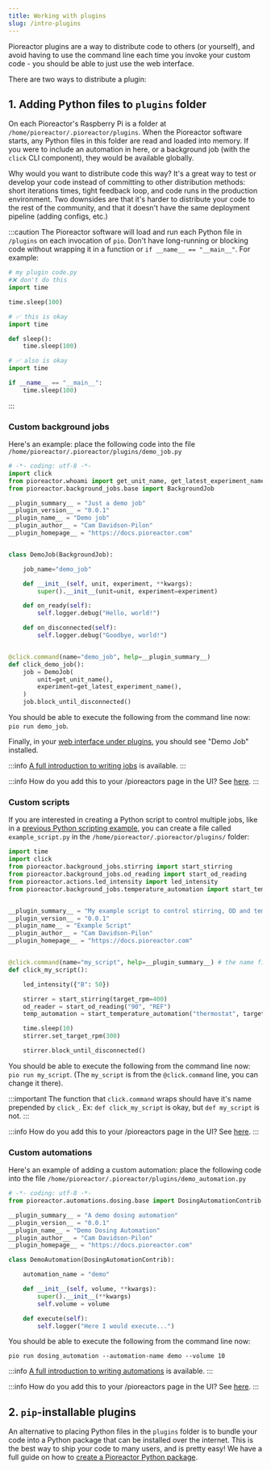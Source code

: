 ```yaml
---
title: Working with plugins
slug: /intro-plugins
---
```


Pioreactor plugins are a way to distribute code to others (or yourself), and avoid having to use the command line each time you invoke your custom code - you should be able to just use the web interface.

There are two ways to distribute a plugin:

## 1. Adding Python files to `plugins` folder

On each Pioreactor's Raspberry Pi is a folder at `/home/pioreactor/.pioreactor/plugins`. When the Pioreactor software starts, any Python files in this folder are read and loaded into memory. If you were to include an automation in here, or a background job (with the `click` CLI component), they would be available globally.

Why would you want to distribute code this way? It's a great way to test or develop your code instead of committing to other distribution methods: short iterations times, tight feedback loop, and code runs in the production environment. Two downsides are that it's harder to distribute your code to the rest of the community, and that it doesn't have the same deployment pipeline (adding configs, etc.)


:::caution
The Pioreactor software will load and run each Python file in `/plugins` on each invocation of `pio`. Don't have long-running or blocking code without wrapping it in a function or `if __name__ == "__main__"`. For example:

```python
# my plugin code.py
#❌ don't do this
import time

time.sleep(100)
```


```python
# ✅ this is okay
import time

def sleep():
    time.sleep(100)

```

```python
# ✅ also is okay
import time

if __name__ == "__main__":
    time.sleep(100)
```

:::

### Custom background jobs

Here's an example: place the following code into the file `/home/pioreactor/.pioreactor/plugins/demo_job.py`

```python title="/home/pioreactor/.pioreactor/plugins/demo_job.py"
# -*- coding: utf-8 -*-
import click
from pioreactor.whoami import get_unit_name, get_latest_experiment_name
from pioreactor.background_jobs.base import BackgroundJob

__plugin_summary__ = "Just a demo job"
__plugin_version__ = "0.0.1"
__plugin_name__ = "Demo job"
__plugin_author__ = "Cam Davidson-Pilon"
__plugin_homepage__ = "https://docs.pioreactor.com"


class DemoJob(BackgroundJob):

    job_name="demo_job"

    def __init__(self, unit, experiment, **kwargs):
        super().__init__(unit=unit, experiment=experiment)

    def on_ready(self):
        self.logger.debug("Hello, world!")

    def on_disconnected(self):
        self.logger.debug("Goodbye, world!")


@click.command(name="demo_job", help=__plugin_summary__)
def click_demo_job():
    job = DemoJob(
        unit=get_unit_name(),
        experiment=get_latest_experiment_name(),
    )
    job.block_until_disconnected()
```

You should be able to execute the following from the command line now: `pio run demo_job`.

Finally, in your [web interface under plugins](http://pioreactor.local/plugins), you should see "Demo Job" installed.

:::info
[A full introduction to writing jobs](/developer-guide/writing-background-jobs) is available.
:::

:::info
How do you add this to your /pioreactors page in the UI? See [here](/developer-guide/adding-plugins-to-ui).
:::

### Custom scripts

If you are interested in creating a Python script to control multiple jobs, like in a [previous Python scripting example](/user-guide/intro-python-scripting), you can create a file called `example_script.py` in the `/home/pioreactor/.pioreactor/plugins/` folder:

```python title="/home/pioreactor/.pioreactor/plugins/example_script.py"
import time
import click
from pioreactor.background_jobs.stirring import start_stirring
from pioreactor.background_jobs.od_reading import start_od_reading
from pioreactor.actions.led_intensity import led_intensity
from pioreactor.background_jobs.temperature_automation import start_temperature_automation


__plugin_summary__ = "My example script to control stirring, OD and temperature"
__plugin_version__ = "0.0.1"
__plugin_name__ = "Example Script"
__plugin_author__ = "Cam Davidson-Pilon"
__plugin_homepage__ = "https://docs.pioreactor.com"


@click.command(name="my_script", help=__plugin_summary__) # the name field is used in the invocation `pio run X`
def click_my_script():

    led_intensity({"B": 50})

    stirrer = start_stirring(target_rpm=400)
    od_reader = start_od_reading("90", "REF")
    temp_automation = start_temperature_automation("thermostat", target_temperature=32)

    time.sleep(10)
    stirrer.set_target_rpm(300)

    stirrer.block_until_disconnected()

```

You should be able to execute the following from the command line now: `pio run my_script`. (The `my_script` is from the `@click.command` line, you can change it there).

:::important
The function that `click.command` wraps should have it's name prepended by `click_`. Ex: `def click_my_script` is okay, but `def my_script` is not.
:::

:::info
How do you add this to your /pioreactors page in the UI? See [here](/developer-guide/adding-plugins-to-ui).
:::

### Custom automations

Here's an example of adding a custom automation: place the following code into the file `/home/pioreactor/.pioreactor/plugins/demo_automation.py`

```python title="/home/pioreactor/.pioreactor/plugins/demo_automation.py"
# -*- coding: utf-8 -*-
from pioreactor.automations.dosing.base import DosingAutomationContrib

__plugin_summary__ = "A demo dosing automation"
__plugin_version__ = "0.0.1"
__plugin_name__ = "Demo Dosing Automation"
__plugin_author__ = "Cam Davidson-Pilon"
__plugin_homepage__ = "https://docs.pioreactor.com"

class DemoAutomation(DosingAutomationContrib):

    automation_name = "demo"

    def __init__(self, volume, **kwargs):
        super().__init__(**kwargs)
        self.volume = volume

    def execute(self):
        self.logger("Here I would execute...")

```

You should be able to execute the following from the command line now:
```
pio run dosing_automation --automation-name demo --volume 10
```


:::info
[A full introduction to writing automations](/developer-guide/writing-automations-1) is available.
:::

:::info
How do you add this to your /pioreactors page in the UI? See [here](/developer-guide/adding-plugins-to-ui).
:::

## 2. `pip`-installable plugins

An alternative to placing Python files in the `plugins` folder is to bundle your code into a Python package that can be installed over the internet. This is the best way to ship your code to many users, and is pretty easy! We have a full guide on how to [create a Pioreactor Python package](/developer-guide/plugin-as-python-package).
